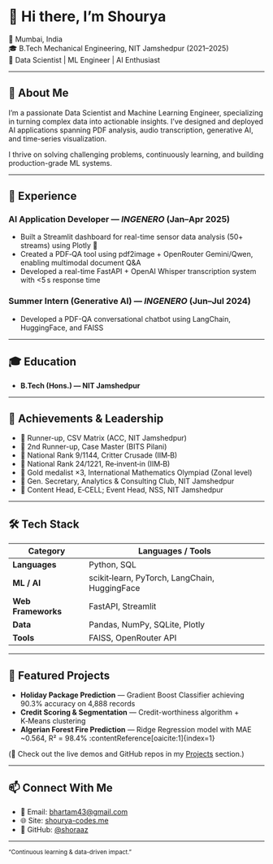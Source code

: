 # 👋 Hi there, I’m **Shourya** 

📍 Mumbai, India  
🎓 B.Tech Mechanical Engineering, NIT Jamshedpur (2021–2025)  
🔬 Data Scientist | ML Engineer | AI Enthusiast

---

## 🚀 About Me

I’m a passionate Data Scientist and Machine Learning Engineer, specializing in turning complex data into actionable insights. I’ve designed and deployed AI applications spanning PDF analysis, audio transcription, generative AI, and time-series visualization.

I thrive on solving challenging problems, continuously learning, and building production-grade ML systems.

---

## 💼 Experience

### **AI Application Developer** — *INGENERO* (Jan–Apr 2025)  
- Built a Streamlit dashboard for real-time sensor data analysis (50+ streams) using Plotly 🧠  
- Created a PDF‑QA tool using pdf2image + OpenRouter Gemini/Qwen, enabling multimodal document Q&A  
- Developed a real-time FastAPI + OpenAI Whisper transcription system with <5 s response time

### **Summer Intern (Generative AI)** — *INGENERO* (Jun–Jul 2024)  
- Developed a PDF-QA conversational chatbot using LangChain, HuggingFace, and FAISS

---

## 🎓 Education

- **B.Tech (Hons.) — NIT Jamshedpur**


---

## 🏅 Achievements & Leadership

- 🥈 Runner-up, CSV Matrix (ACC, NIT Jamshedpur)  
- 🥉 2nd Runner-up, Case Master (BITS Pilani)  
- 🏅 National Rank 9/1144, Critter Crusade (IIM‑B)  
- 🥉 National Rank 24/1221, Re‑invent‑in (IIM‑B)  
- 🥇 Gold medalist ×3, International Mathematics Olympiad (Zonal level)  
- 🎯 Gen. Secretary, Analytics & Consulting Club, NIT Jamshedpur  
- 📣 Content Head, E‑CELL; Event Head, NSS, NIT Jamshedpur

---

## 🛠 Tech Stack

| Category         | Languages / Tools |
|------------------|-------------------|
| **Languages**     | Python, SQL        |
| **ML / AI**       | scikit‑learn, PyTorch, LangChain, HuggingFace |
| **Web Frameworks**| FastAPI, Streamlit |
| **Data**          | Pandas, NumPy, SQLite, Plotly |
| **Tools**         | FAISS, OpenRouter API |

---

## 📂 Featured Projects

- **Holiday Package Prediction** — Gradient Boost Classifier achieving 90.3% accuracy on 4,888 records  
- **Credit Scoring & Segmentation** — Credit-worthiness algorithm + K‑Means clustering  
- **Algerian Forest Fire Prediction** — Ridge Regression model with MAE ~0.564, R² = 98.4% :contentReference[oaicite:1]{index=1}

(🔗 Check out the live demos and GitHub repos in my [Projects](https://shourya-codes.me/#projects) section.)

---

## 📫 Connect With Me

- 📧 Email: [bhartam43@gmail.com](mailto:bhartam43@gmail.com)  
- 🌐 Site: [shourya-codes.me](https://shourya-codes.me/)  
- 🧩 GitHub: [@shoraaz](https://github.com/shoraaz)

---

<sub>“Continuous learning & data-driven impact.”</sub>

